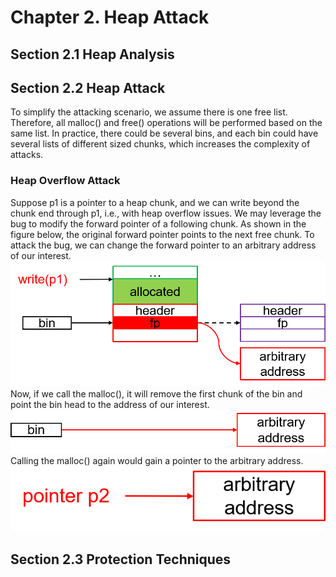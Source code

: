 # Chapter 2. Heap Attack
## Section 2.1 Heap Analysis

## Section 2.2 Heap Attack
To simplify the attacking scenario, we assume there is one free list. Therefore, all malloc() and free() operations will be performed based on the same list. In practice, there could be several bins, and each bin could have several lists of different sized chunks, which increases the complexity of attacks.

### Heap Overflow Attack
Suppose p1 is a pointer to a heap chunk, and we can write beyond the chunk end through p1, i.e., with heap overflow issues. We may leverage the bug to modify the forward pointer of a following chunk. As shown in the figure below, the original forward pointer points to the next free chunk. To attack the bug, we can change the forward pointer to an arbitrary address of our interest.
![image](./figures/chapt3-heapoverflow-1.png)
Now, if we call the malloc(), it will remove the first chunk of the bin and point the bin head to the address of our interest.  
![image](./figures/chapt3-heapoverflow-2.png)
Calling the malloc() again would gain a pointer to the arbitrary address.
![image](./figures/chapt3-heapoverflow-3.png)

## Section 2.3 Protection Techniques
